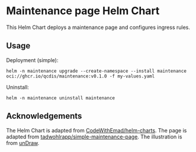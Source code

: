 # Maintenance page Helm Chart

This Helm Chart deploys a maintenance page and configures ingress rules.

## Usage

Deployment (simple):

```shell
helm -n maintenance upgrade --create-namespace --install maintenance oci://ghcr.io/qcdis/maintenance:v0.1.0 -f my-values.yaml
```

Uninstall:

```shell
helm -n maintenance uninstall maintenance
```

## Acknowledgements

The Helm Chart is adapted from [CodeWithEmad/helm-charts](https://github.com/CodeWithEmad/helm-charts/).
The page is adapted from [tadwohlrapp/simple-maintenance-page](https://github.com/tadwohlrapp/simple-maintenance-page/).
The illustration is from [unDraw](https://undraw.co/).
